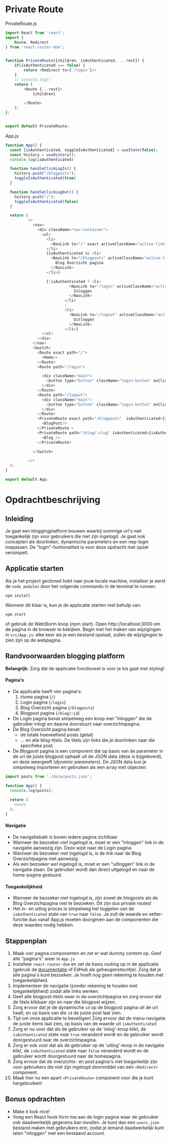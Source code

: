 # Private Route
PrivateRoute.js
```javascript
import React from 'react';
import {
    Route, Redirect
} from 'react-router-dom';


function PrivateRoute({children, isAuthenticated, ...rest}) {
    if(isAuthenticated === false) {
        return <Redirect to={`/login`}/>
    }
    // console.log()
    return (
        <Route {...rest}>
            {children}

        </Route>
    );
};


export default PrivateRoute;
```
App.js
```javascript
function App() {
  const [isAuthenticated, toggleIsAuthenticated] = useState(false);
  const history = useHistory();
  console.log(isAuthenticated)

  function handleClickLogIn() {
    history.push("/blogposts");
    toggleIsAuthenticated(true)
  }

  function handleClickLogOut() {
    history.push("/");
    toggleIsAuthenticated(false)
  }

  return (
          <>
            <nav>
              <div className="nav-container">
                <ul>
                  <li>
                    <NavLink to="/" exact activeClassName="active-link"> Home</NavLink>
                  </li>
                  {isAuthenticated && <li>
                    <NavLink to="/blogposts" activeClassName="active-link">
                      Blog Overzicht pagina
                    </NavLink>
                  </li>}

                  {!isAuthenticated ? <li>
                            <NavLink to="/login" activeClassName="active-link">
                              Inloggen
                            </NavLink>
                          </li>
                          :
                          <li>
                            <NavLink to="/logout" activeClassName="active-link">
                              Uitloggen
                            </NavLink>
                          </li>}
                </ul>
              </div>
            </nav>
            <Switch>
              <Route exact path="/">
                <Home/>
              </Route>
              <Route path="/login">

                <div className="main">
                  <button type="button" className="login-button" onClick={handleClickLogIn}>Log in</button>
                </div>
              </Route>
              <Route path="/logout">
                <div className="main">
                  <button type="button" className="login-button" onClick={handleClickLogOut}>Uitloggen</button>
                </div>
              </Route>
              <PrivateRoute exact path="/blogposts"  isAuthenticated={isAuthenticated}>
                <BlogPost/>
              </PrivateRoute >
              <PrivateRoute path="/blog/:slug" isAuthenticated={isAuthenticated}>
                <Blog />
              </PrivateRoute>

            </Switch>

          </>
  );
}

export default App;

```


# Opdrachtbeschrijving

## Inleiding
Je gaat een bloggingplatform bouwen waarbij sommige url's niet toegankelijk zijn voor gebruikers die niet zijn ingelogd. Je gaat ook concepten als doorlinken, dynamische parameters en een nep-login toepassen. De "login"-funtionaliteit is voor deze opdracht met opzet versimpelt. 

## Applicatie starten
Als je het project gecloned hebt naar jouw locale machine, installeer je eerst de `node_modules` door het volgende commando in de terminal te runnen:

`npm install`

Wanneer dit klaar is, kun je de applicatie starten met behulp van:

`npm start`

of gebruik de WebStorm knop (npm start). Open http://localhost:3000 om de pagina in de browser te bekijken. Begin met het maken van wijzigingen in `src/App.js`: elke keer als je een bestand opslaat, zullen de wijzigingen te zien zijn op de webpagina.

## Randvoorwaarden blogging platform

**Belangrijk:** Zorg dat de applicatie functioneel is voor je los gaat met styling!

#### Pagina's
* De applicatie heeft vier pagina's:
    1. Home pagina (`/`)
    2. Login pagina (`/login`)
    3. Blog Overzicht pagina (`/blogposts`)
    4. Blogpost pagina (`/blog/:id`)
* De Login pagina bevat simpelweg een knop met "Inloggen" die de gebruiker inlogt en daarna doorstuurt naar overzichtspagina.
* De Blog Overzicht pagina bevat:
    * de totale hoeveelheid posts (getal)
    * ... en alle blog-titels. De titels zijn links die je doorlinken naar die specifieke post.
* De Blogpost pagina is een component dat op basis van de parameter in de url de juiste blogpost ophaalt uit de JSON data (deze is bijgeleverd), en deze weergeeft (_dynamic parameters_). De JSON data kun je simpelweg importeren en gebruiken als een array met objecten:

```javascript
import posts from './data/posts.json';

function App() {
  console.log(posts);
  
  return (
    <></>
  );
}
```
 
#### Navigatie
* De navigatiebalk is boven iedere pagina zichtbaar    
* Wanneer de bezoeker _niet_ ingelogd is, moet er een "inloggen" link in de navigatie aanwezig zijn. Deze wijst naar de Login pagina.
* Wanneer de bezoeker _niet_ ingelogd is, is de link naar de Blog Overzichtpagina niet aanwezig.
* Als een bezoeker _wel_ ingelogd is, moet er een "uitloggen" link in de navigatie staan. De gebruiker wordt dan direct uitgelogd en naar de home-pagina gestuurd.

#### Toegankelijkheid
* Wanneer de bezoeker _niet_ ingelogd is, zijn zowel de blogposts als de Blog Overzichtpagina niet te bezoeken. Dit zijn dus private routes!
* Het in- en uitlog proces is simpelweg het toggelen van de `isAuthenticated` state van `true` naar `false`. Je zult de waarde en setter-functie dus vanaf App.js moeten doorgeven aan de componenten die deze waardes nodig hebben.

## Stappenplan
1. Maak vier pagina componenten en zet er wat dummy content op. Geef alle "pagina's" weer in `App.js`
2. Installeer `react-router-dom` en zet de basis routing op in de applicatie (gebruik de [documentatie](https://reactrouter.com/web/guides/quick-start) of EdHub als geheugensteuntje). Zorg dat je alle pagina's kunt bezoeken. Je hoeft nog geen rekening te houden met toegankelijkheid.
3. Implementeer de navigatie (zonder rekening te houden met toegankelijkheid) zodat alle links werken.
4. Geef alle blogpost-titels weer in de overzichtpagina en zorg ervoor dat de titels klikbaar zijn en naar die blogpost wijzen.
5. Zorg ervoor dat je de dynamische `id` op de blogpost pagina uit de url haalt, en op basis van die `id` de juiste post laat zien.
6. Tijd om onze applicatie te beveiligen! Zorg ervoor dat de menu-navigatie de juiste items laat zien, op basis van de waarde uit `isAuthenticated`
7. Zorg er nu voor dat als de gebruiker op de 'inlog'-knop klikt, de `isAuthenticated` state naar `true` veranderd wordt en de gebruiker wordt doorgestuurd naar de overzichtspagina.
8. Zorg er ook voor dat als de gebruiker op de 'uitlog'-knop in de navigatie klikt, de `isAuthenticated` state naar `false` veranderd wordt en de gebruiker wordt doorgestuurd naar de homepagina.
9. Zorg ervoor dat de overzichts- en post pagina's niet toegankelijk zijn voor gebruikers die niet zijn ingelogd doormiddel van een `<Redirect>` component.
10. Maak hier nu een apart `<PrivateRoute>` component voor die je kunt hergebruiken!

## Bonus opdrachten
* Make it look nice!
* Voeg een React hook form toe aan de login pagina waar de gebruiker ook daadwerkelijk gegevens kan invullen. Je kunt dan een `users.json` bestand maken met gebruikers erin, zodat je iemand daadwerkelijk kunt laten "inloggen" met een bestaand account.

